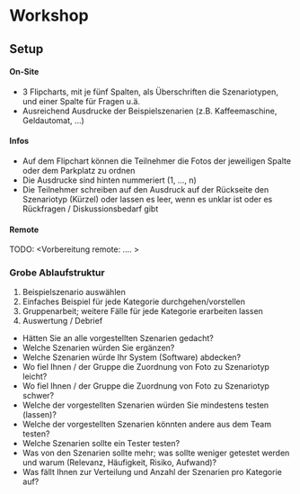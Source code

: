 # Workshop

## Setup
#### On-Site
* 3 Flipcharts, mit je fünf Spalten, als Überschriften die Szenariotypen, und einer Spalte für Fragen u.ä.
* Ausreichend Ausdrucke der Beispielszenarien (z.B. Kaffeemaschine, Geldautomat, ...)


#### Infos

* Auf dem Flipchart können die Teilnehmer die Fotos der jeweiligen Spalte oder dem Parkplatz zu ordnen 
* Die Ausdrucke sind hinten nummeriert (1, …, n)
* Die Teilnehmer schreiben auf den Ausdruck auf der Rückseite den Szenariotyp (Kürzel) 
oder lassen es leer, wenn es unklar ist oder es Rückfragen / Diskussionsbedarf gibt

#### Remote
TODO: <Vorbereitung remote: .... >


### Grobe Ablaufstruktur

1. Beispielszenario auswählen
2. Einfaches Beispiel für jede Kategorie durchgehen/vorstellen
3. Gruppenarbeit; weitere Fälle für jede Kategorie erarbeiten lassen
4. Auswertung / Debrief
* Hätten Sie an alle vorgestellten Szenarien gedacht?
* Welche Szenarien würden Sie ergänzen?
* Welche Szenarien würde Ihr System (Software) abdecken?
* Wo fiel Ihnen / der Gruppe die Zuordnung von Foto zu Szenariotyp leicht?
* Wo fiel Ihnen / der Gruppe die Zuordnung von Foto zu Szenariotyp schwer?
* Welche der vorgestellten Szenarien würden Sie mindestens testen (lassen)?
* Welche der vorgestellten Szenarien könnten andere aus dem Team testen?
* Welche Szenarien sollte ein Tester testen?
* Was von den Szenarien sollte mehr; was sollte weniger getestet werden und warum (Relevanz, Häufigkeit, Risiko, Aufwand)?
* Was fällt Ihnen zur Verteilung und Anzahl der Szenarien pro Kategorie auf?
